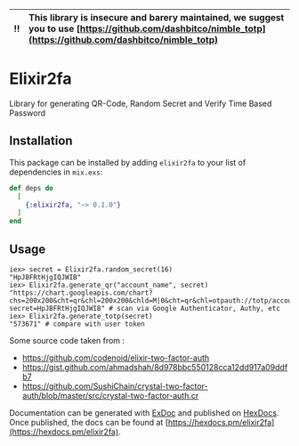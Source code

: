 :bangbang: | This library is insecure and barery maintained, we suggest you to use [https://github.com/dashbitco/nimble_totp](https://github.com/dashbitco/nimble_totp)
:---: | :---

# Elixir2fa

Library for generating QR-Code, Random Secret and Verify Time Based Password

## Installation

This package can be installed by adding `elixir2fa` to your list of dependencies in `mix.exs`:

```elixir
def deps do
  [
    {:elixir2fa, "~> 0.1.0"}
  ]
end
```

## Usage

```
iex> secret = Elixir2fa.random_secret(16)     
"HpJBFRtHjgIQJWIB"
iex> Elixir2fa.generate_qr("account_name", secret)
"https://chart.googleapis.com/chart?chs=200x200&cht=qr&chl=200x200&chld=M|0&cht=qr&chl=otpauth://totp/account_name?secret=HpJBFRtHjgIQJWIB" # scan via Google Authenticator, Authy, etc
iex> Elixir2fa.generate_totp(secret)              
"573671" # compare with user token
```

Some source code taken from : 

* https://github.com/codenoid/elixir-two-factor-auth
* https://gist.github.com/ahmadshah/8d978bbc550128cca12dd917a09ddfb7
* https://github.com/SushiChain/crystal-two-factor-auth/blob/master/src/crystal-two-factor-auth.cr

Documentation can be generated with [ExDoc](https://github.com/elixir-lang/ex_doc)
and published on [HexDocs](https://hexdocs.pm). Once published, the docs can
be found at [https://hexdocs.pm/elixir2fa](https://hexdocs.pm/elixir2fa).
